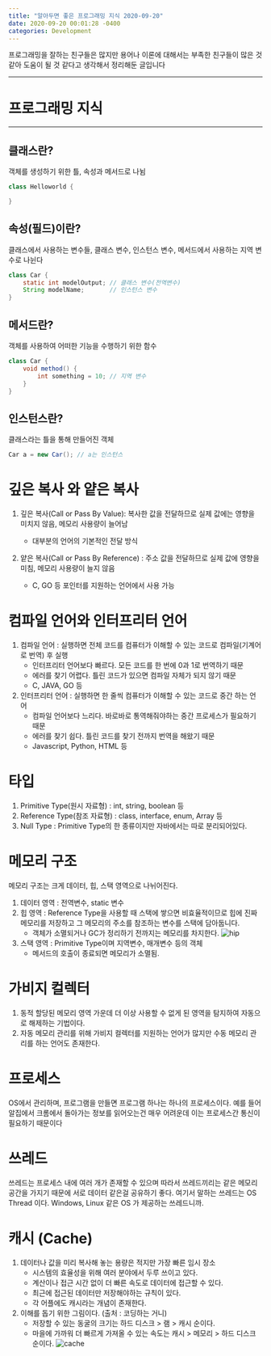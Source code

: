 ```yaml
---
title: "알아두면 좋은 프로그래밍 지식 2020-09-20"
date: 2020-09-20 00:01:28 -0400
categories: Development
---
```


프로그래밍을 잘하는 친구들은 많지만 용어나 이론에 대해서는 부족한 친구들이 많은 것 같아 도움이 될 것 같다고 생각해서 정리해둔 글입니다 
<hr>

# 프로그래밍 지식 
<hr>

## 클래스란?
객체를 생성하기 위한 틀, 속성과 메서드로 나뉨
```java
class Helloworld {

}
```

## 속성(필드)이란?
클래스에서 사용하는 변수들, 클래스 변수, 인스턴스 변수, 메서드에서 사용하는 지역 변수로 나뉜다
```java
class Car {
    static int modelOutput; // 클래스 변수(전역변수)
    String modelName;       // 인스턴스 변수
}
```

## 메서드란?
객체를 사용하여 어떠한 기능을 수행하기 위한 함수
```java
class Car {
    void method() {
        int something = 10; // 지역 변수
    }
}
```

## 인스턴스란?
클래스라는 틀을 통해 만들어진 객체
```java
Car a = new Car(); // a는 인스턴스
```

# 깊은 복사 와 얕은 복사
1. 깊은 복사(Call or Pass By Value): 복사한 값을 전달하므로 실제 값에는 영향을 미치지 않음, 메모리 사용량이 늘어남
    - 대부분의 언어의 기본적인 전달 방식

2. 얕은 복사(Call or Pass By Reference) : 주소 값을 전달하므로 실제 값에 영향을 미침, 메모리 사용량이 늘지 않음
    - C, GO 등 포인터를 지원하는 언어에서 사용 가능

# 컴파일 언어와 인터프리터 언어
1. 컴파일 언어 : 실행하면 전체 코드를 컴퓨터가 이해할 수 있는 코드로 컴파일(기계어로 번역) 후 실행
    - 인터프리터 언어보다 빠르다. 모든 코드를 한 번에 0과 1로 번역하기 때문
    - 에러를 찾기 어렵다. 틀린 코드가 있으면 컴파일 자체가 되지 않기 때문
    - C, JAVA, GO 등
2. 인터프리터 언어 : 실행하면 한 줄씩 컴퓨터가 이해할 수 있는 코드로 중간 하는 언어
    - 컴파일 언어보다 느리다. 바로바로 통역해줘야하는 중간 프로세스가 필요하기 때문
    - 에러를 찾기 쉽다. 틀린 코드를 찾기 전까지 번역을 해왔기 때문
    - Javascript, Python, HTML 등

# 타입 
1. Primitive Type(원시 자료형) : int, string, boolean 등
2. Reference Type(참조 자료형) : class, interface, enum, Array 등 
3. Null Type : Primitive Type의 한 종류이지만 자바에서는 따로 분리되어있다.

# 메모리 구조
메모리 구조는 크게 데이터, 힙, 스택 영역으로 나뉘어진다.
1. 데이터 영역 : 전역변수, static 변수
2. 힙 영역 : Reference Type을 사용할 때 스택에 쌓으면 비효율적이므로 힙에 진짜 메모리를 저장하고 그 메모리의 주소를 참조하는 변수를 스택에 담아둡니다. 
    - 객체가 소멸되거나 GC가 정리하기 전까지는 메모리를 차지한다.
![hip](https://user-images.githubusercontent.com/52072077/93694444-bae3df80-fb46-11ea-80ed-22b9edf97b23.png)
3. 스택 영역 : Primitive Type이며 지역변수, 매개변수 등의 객체
    - 메서드의 호출이 종료되면 메모리가 소멸됨.

# 가비지 컬렉터
1. 동적 할당된 메모리 영역 가운데 더 이상 사용할 수 없게 된 영역을 탐지하여 자동으로 해제하는 기법이다.
2. 자동 메모리 관리를 위해 가비지 컬렉터를 지원하는 언어가 많지만 수동 메모리 관리를 하는 언어도 존재한다.

# 프로세스
OS에서 관리하며, 프로그램을 만들면 프로그램 하나는 하나의 프로세스이다. 예를 들어 알집에서 크롬에서 돌아가는 정보를 읽어오는건 매우 어려운데 이는 프로세스간 통신이 필요하기 때문이다

# 쓰레드
쓰레드는 프로세스 내에 여러 개가 존재할 수 있으며 따라서 쓰레드끼리는 같은 메모리 공간을 가지기 때문에 서로 데이터 같은걸 공유하기 좋다.
여기서 말하는 쓰레드는 OS Thread 이다. Windows, Linux 같은 OS 가 제공하는 쓰레드니까.

# 캐시 (Cache)
1. 데이터나 값을 미리 복사해 놓는 용량은 적지만 가장 빠른 임시 장소
    - 시스템의 효율성을 위해 여러 분야에서 두루 쓰이고 있다.
    - 계산이나 접근 시간 없이 더 빠른 속도로 데이터에 접근할 수 있다.
    - 최근에 접근된 데이터만 저장해야하는 규칙이 있다.
    - 각 어플에도 캐시라는 개념이 존재한다.
2. 이해를 돕기 위한 그림이다. (출처 : 코딩하는 거니)
    - 저장할 수 있는 동굴의 크기는 하드 디스크 > 램 > 캐시 순이다.
    - 마을에 가까워 더 빠르게 가져올 수 있는 속도는 캐시 > 메모리 > 하드 디스크 순이다.
![cache](https://user-images.githubusercontent.com/52072077/93698987-07341d00-fb51-11ea-88eb-eda294dcf843.png)

